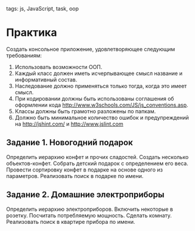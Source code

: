 tags: js, JavaScript, task, oop

# Практика

Создать консольное приложение, удовлетворяющее следующим требованиям:

1. Использовать возможности ООП.
1. Каждый класс должен иметь исчерпывающее смысл название и информативный состав.
1. Наследование должно применяться только тогда, когда это имеет смысл.
1. При кодировании должны быть использованы соглашения об оформлении кода http://www.w3schools.com/JS/js_conventions.asp.
1. Классы должны быть грамотно разложены по папкам.
1. Должно быть минимальное количество ошибок и предупреждений на http://jshint.com/ и http://www.jslint.com

## Задание 1. Новогодний подарок

Определить иерархию конфет и прочих сладостей. Создать несколько объектов-конфет. Собрать детский подарок с определением его веса. Провести сортировку конфет в подарке на основе одного из параметров. Реализовать поиск в подарке по имени.

## Задание 2. Домашние электроприборы

Определить иерархию электроприборов. Включить некоторые в розетку. Посчитать потребляемую мощность. Сделать комнату. Реализовать поиск в квартире прибора по имени.
